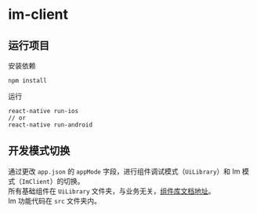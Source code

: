 # im-client
## 运行项目
安装依赖
```shell
npm install
```
运行
```shell
react-native run-ios
// or
react-native run-android
```

## 开发模式切换
通过更改 `app.json` 的 `appMode` 字段，进行组件调试模式（`UiLibrary`）和 Im 模式（`ImClient`）的切换。  
所有基础组件在 `UiLibrary` 文件夹，与业务无关，[组件库文档地址](https://github.com/plusmancn/im-client/blob/master/UiLibrary/README.md)。  
Im 功能代码在 `src` 文件夹内。
